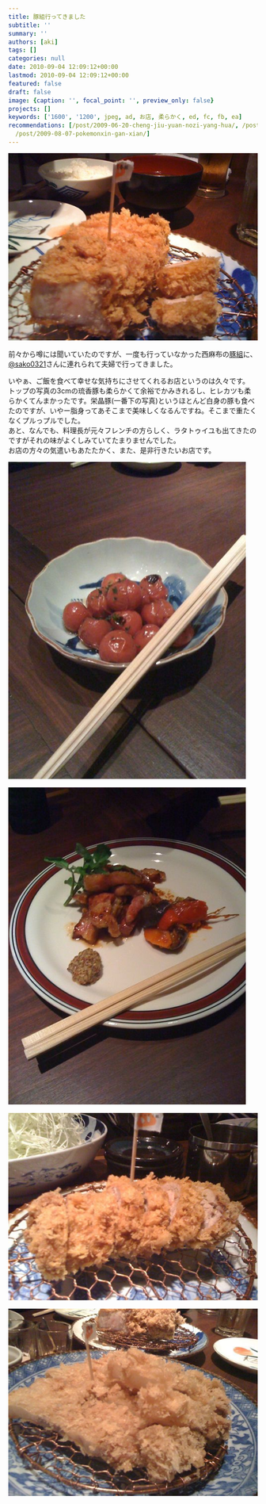 ```yaml
---
title: 豚組行ってきました
subtitle: ''
summary: ''
authors: [aki]
tags: []
categories: null
date: 2010-09-04 12:09:12+00:00
lastmod: 2010-09-04 12:09:12+00:00
featured: false
draft: false
image: {caption: '', focal_point: '', preview_only: false}
projects: []
keywords: ['1600', '1200', jpeg, ad, お店, 柔らかく, ed, fc, fb, ea]
recommendations: [/post/2009-06-20-cheng-jiu-yuan-nozi-yang-hua/, /post/2009-08-12-rui-yan-si/,
  /post/2009-08-07-pokemonxin-gan-xian/]
---
```

[![](l_1600_1200_315061ad-b9f6-4b4a-adaa-cc3b852b3712.jpeg)](l_1600_1200_315061ad-b9f6-4b4a-adaa-cc3b852b3712.jpeg)

前々から噂には聞いていたのですが、一度も行っていなかった西麻布の[豚組](http://www.butagumi.com/nishiazabu/)に、[@sako0321](http://twitter.com/sako0321)さんに連れられて夫婦で行ってきました。

いやぁ、ご飯を食べて幸せな気持ちにさせてくれるお店というのは久々です。  
トップの写真の3cmの琉香豚も柔らかくて余裕でかみきれるし、ヒレカツも柔らかくてんまかったです。栄晶豚(一番下の写真)というほとんど白身の豚も食べたのですが、いやー脂身ってあそこまで美味しくなるんですね。そこまで重たくなくプルっプルでした。  
あと、なんでも、料理長が元々フレンチの方らしく、ラタトゥイユも出てきたのですがそれの味がよくしみていてたまりませんでした。  
お店の方々の気遣いもあたたかく、また、是非行きたいお店です。

[![](p_1600_1200_869f48fc-ecb5-4742-8242-be4ecfb15c39.jpeg)](p_1600_1200_869f48fc-ecb5-4742-8242-be4ecfb15c39.jpeg)

[![](p_1600_1200_ed9cd319-2250-4e80-bac1-dafb6a5d7d69.jpeg)](p_1600_1200_ed9cd319-2250-4e80-bac1-dafb6a5d7d69.jpeg)

[![](l_1600_1200_6de324ea-decc-4233-96ad-7c3c319612a1.jpeg)](l_1600_1200_6de324ea-decc-4233-96ad-7c3c319612a1.jpeg)

[![](l_1600_1200_dd23beb9-a7c4-4844-b50e-a685fb788721.jpeg)](l_1600_1200_dd23beb9-a7c4-4844-b50e-a685fb788721.jpeg)


